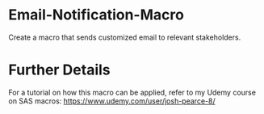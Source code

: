 # Email-Notification-Macro
Create a macro that sends customized email to relevant stakeholders. 

# Further Details
For a tutorial on how this macro can be applied, refer to my Udemy course on SAS macros: https://www.udemy.com/user/josh-pearce-8/
